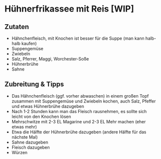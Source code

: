 # Hühnerfrikassee mit Reis [WIP]
## Zutaten
* Hähnchenfleisch, mit Knochen ist besser für die Suppe (man kann halb-halb kaufen)
* Suppengemüse
* Zwiebeln
* Salz, Pferrer, Maggi, Worchester-Soße
* Hühnerbrühe
* Sahne

## Zubreitung & Tipps
* Das Hähnchenfleisch (ggf. vorher abwaschen) in einem großen Topf zusammen mit Suppengemüse und Zwiebeln kochen, auch Salz, Pfeffer und etwas Hühnerbrühe dazugeben
* Nach 1-2 Stunden kann man das Fleisch rausnehmen, es sollte sich leicht von den Knochen lösen
* Mehrschwitze mit 2-3 EL Magarine und 2-3 EL Mehr machen (eher etwas mehr)
* Etwa die Hälfte der Hühnerbrühe dazugeben (andere Hälfte für das nächste Mal)
* Sahne dazugeben
* Fleisch dazugeben
* Würzen
